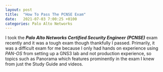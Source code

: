 ```yaml
---
layout: post
title:  "How To Pass The PCNSE Exam"
date:   2021-07-03 7:00:25 +0100
categories: Palo Alto Networks
---
```


I took the **_Palo Alto Networks Certified Security Engineer (PCNSE)_** exam recently and it was a tough exam though thankfully I passed. Primarily, it was a difficult exam for me because I only had hands on experience using _PAN-OS_ from setting up a GNS3 lab and not production experience, so topics such as Panorama which features prominently in the exam I knew from just the Study Guide and videos. 